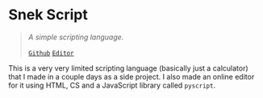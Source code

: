 # Snek Script
> *A simple scripting language.*
>
> [`Github`](https://github.com/kaighe/ScriptingLang)
> [`Editor`](https://scripting.kaialbertson.ca/)

This is a very very limited scripting language (basically just a calculator) that I made in a couple days as a side project. I also made an online editor for it using HTML, CS and a JavaScript library called `pyscript`.